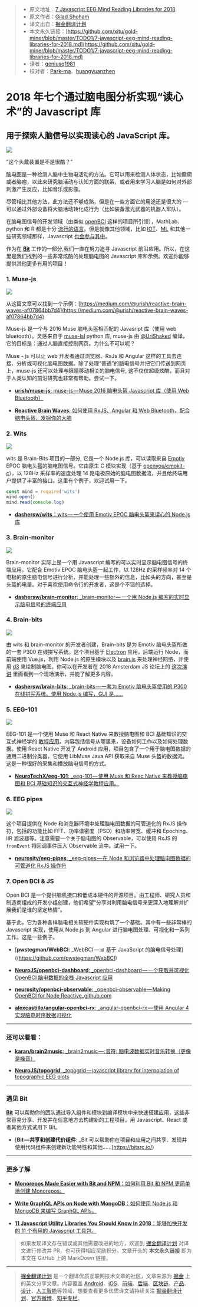 > * 原文地址：[7 Javascript EEG Mind Reading Libraries for 2018](https://blog.bitsrc.io/7-javascript-eeg-mind-reading-libraries-for-2018-9a8e28544cd7)
> * 原文作者：[Gilad Shoham](https://blog.bitsrc.io/@giladshoham?source=post_header_lockup)
> * 译文出自：[掘金翻译计划](https://github.com/xitu/gold-miner)
> * 本文永久链接：[https://github.com/xitu/gold-miner/blob/master/TODO1/7-javascript-eeg-mind-reading-libraries-for-2018.md](https://github.com/xitu/gold-miner/blob/master/TODO1/7-javascript-eeg-mind-reading-libraries-for-2018.md)
> * 译者：[geniusq1981](https://github.com/geniusq1981)
> * 校对者：[Park-ma](https://github.com/Park-ma)、[huangyuanzhen](https://github.com/huangyuanzhen)

# 2018 年七个通过脑电图分析实现“读心术”的 Javascript 库

## 用于探索人脑信号以实现读心的 JavaScript 库。

![](https://cdn-images-1.medium.com/max/1600/1*TOFxZJnsy9DPK3a3ZES05w.jpeg)

“这个头戴装置是不是很酷？”

脑电图是一种检测人脑中生物电活动的方法。它可以用来检测人体状态，比如癫痫或者脑瘤，以此来研究脑活动与认知方面的联系，或者用来学习人脑是如何对外部刺激产生反应，比如音乐或影像。

尽管相比其他方法，此方法还不够成熟，但是在一些方面它的用途还是很大的 — 可以通过外部设备将大脑活动转化成行为（比如装备激光武器的机器人军队）。

在脑电图信号的开发领域（由类似 [openBCI](http://openbci.com/) 这样的项目所引领），MathLab、python 和 R 都是十分 [流行的语言](https://www.researchgate.net/post/What_is_the_best_open_source_software_to_analyse_EEG_signals2)。但是就像其他领域，比如 [IOT](https://blog.bitsrc.io/10-javascript-iot-libraries-to-use-in-your-next-projects-bef5f9136f83)、[ML](https://blog.bitsrc.io/11-javascript-machine-learning-libraries-to-use-in-your-app-c49772cca46c) 和其他一些研究领域那样，Javascript [也会参与其中](http://www.castillo.io/blog/2016/4/25/neurojavascript/getting-your-brainwaves-to-the-browser-with-javascript)。

作为在 [**Bit**](https://bitsrc.io) 工作的一部分,我们一直在努力追寻 Javascript 前沿应用。所以，在这里是我们找到的一些非常炫酷的处理脑电图的 Javascript 库和示例。欢迎你能够提供其他更多有用的项目！

### 1. Muse-js

![](https://cdn-images-1.medium.com/max/1600/1*gN7_qSoxnCv7y2rW8WpO2g.gif)

从这篇文章可以找到一个示例：[https://medium.com/@urish/reactive-brain-waves-af07864bb7d4](https://medium.com/@urish/reactive-brain-waves-af07864bb7d4)

Muse-js 是一个与 2016 Muse 脑电头盔相匹配的 Javasript 库（使用 web bluetooth）。灵感来自于 [muse-lsl](https://github.com/alexandrebarachant/muse-lsl/blob/d2b74412585f3baa852516542a0d0853faec1b4e/muse/muse.py) python 库, muse-js 由 [@UriShaked](https://twitter.com/UriShaked) 编译，它的目标是：通过人脑直接控制网页。为什么不可以呢？

Muse - js 可以让 web 开发者通过浏览器、RxJs 和 Angular 这样的工具去连接、分析或可视化脑电图数据。除了处理“普通”的脑电信号并把它们传送到网页上，muse-js 还可以处理与眼睛移动相关的脑电信号, 这不仅仅超级炫酷，而且对于人类认知的前沿研究也非常有帮助。尝试一下。

* [**urish/muse-js**: muse-js — Muse 2016 脑电头盔 Javascript 库（使用 Web Bluetooth）](https://github.com/urish/muse-js)

* [**Reactive Brain Waves**: 如何使用 RxJS、Angular 和 Web Bluetooth，配合脑电头盔，发掘你的大脑](https://medium.com/@urish/reactive-brain-waves-af07864bb7d4)

### 2. Wits

![](https://cdn-images-1.medium.com/max/1600/1*AlCW5rzbus1jqJBDSiIkRw.gif)

wits 是 Brain-Bits 项目的一部分, 它是一个 Node.js 库，可以读取来自 [Emotiv](https://www.emotiv.com/) EPOC 脑电头盔的脑电图信号。它由原生 C 模块实现（基于 [openyou/emokit-c](https://github.com/openyou/emokit-c.git)），以 128Hz 采样率的速度处理 14 路电极原始的脑电图数据流，并且给终端用户提供了丰富的接口。这里有个例子，欢迎试用一下。

```Javascript
const mind = require('wits')
mind.open()
mind.read(console.log)
```

* [**dashersw/wits**：wits — 一个使用 Emotiv EPOC 脑电头盔来读心的 Node.js 库](https://github.com/dashersw/wits)

### 3. Brain-monitor

![](https://cdn-images-1.medium.com/max/1600/1*hDVSjp4vSjrmqt0wwvKU1Q.gif)

Brain-monitor 实际上是一个用 Javascript 编写的可以实时显示脑电图信号的终端应用。它配合 Emotiv EPOC 脑电头盔一起工作，以 128Hz 的采样频率对 14 个电极的原生脑电信号进行分析，并能处理一些额外的信息，比如头的方向，甚至是头盔的电量。对于喜欢使用命令行的开发者，这是个不错的选择。

* [**dashersw/brain-monitor**: _brain-monitor — 一个用 Node.js 编写的实时显示脑电信号的终端应用](https://github.com/dashersw/brain-monitor)

### 4. Brain-bits

![](https://cdn-images-1.medium.com/max/1600/1*6pYMJ2_4fV8iMP2_sPwTAg.gif)

由 wits 和 brain-monitor 的开发者创建，Brain-bits 是为 Emotiv 脑电头盔所做的一套 P300 在线拼写系统。这个项目基于 [Electron](https://electronjs.org) 应用，后端运行 Node，而前端使用 Vue.js，利用 Node.js 的原生模块以及 [brain.js](https://github.com/BrainJS/brain.js) 来处理神经网络，并使用 [d3](https://d3js.org) 来绘制脑电图。你可以在开发者在 2018 Amsterdam JS 论坛上的 [这次演讲](https://www.youtube.com/watch?v=_4nrh6mTt4E) 里面看到一个现场演示，并能了解更多内容。

* [**dashersw/brain-bits**: _brain-bits — 一套为 Emotiv 脑电头盔使用的 P300 在线拼写系统。使用 Node.js 编写，GUI 是……](https://github.com/dashersw/brain-bits)

### 5. EEG-101

![](https://cdn-images-1.medium.com/max/1600/1*iPMqXQS3FK1lOa3sD6oolw.png)

EEG-101 是一个使用 Muse 和 React Native 来教授脑电图和 BCI 基础知识的交互式神经学的 [教程应用](https://play.google.com/store/apps/details?id=com.eeg_project&hl=en)。内容包括信号从哪里来，设备如何工作以及如何处理数据。使用 React Native 开发了 Android 应用，项目包含了一个用于脑电图数据的通用二进制分类器，它使用 LibMuse Java API 获取来自 Muse 头盔的数据流。这是一种很好的采集和播放脑电信号的方式。

* [**NeuroTechX/eeg-101**: _eeg-101 — 使用 Muse 和 Reac Native 来教授脑电图和 BCI 基础知识的交互式神经学教程应用。](https://github.com/NeuroTechX/eeg-101)

### 6. EEG pipes

![](https://cdn-images-1.medium.com/max/1600/1*1SPDOMNKy-3ntUgiDnpeDA.png)

这个项目提供在 Node 和浏览器环境中处理脑电图数据的可管道化的 RxJS 操作符，包括的功能比如 FFT、功率谱密度（PSD）和功率带宽、缓冲和 Epoching、IIR 滤波器等。注意需要一个关于脑电图的 Observable，可以使用 RxJS 的 `fromEvent` 将回调事件压入 Observable 流中。试用一下。

* [**neurosity/eeg-pipes**: _eeg-pipes — 在 Node 和浏览器中处理脑电图数据的可管道化 RxJS 操作符](https://github.com/neurosity/eeg-pipes)

### 7. Open BCI & JS

Open BCI 是一个提供脑机接口和低成本硬件的开源项目。由工程师、研究人员和制造商组成的开发小组创建，他们希望“分享对利用脑电信号来更深入地理解并扩展我们是谁的坚定热情”。

基于此，它为各种各样脑电相关软硬件实现构筑了一个基础。其中有一些非常棒的 Javascript 实现，使用从 Node.js 到 Angular 进行脑电图处理、可视化和一系列工作。这是一些例子。

* [**pwstegman/WebBCI**: _WebBCI — :bar_chart: 基于 JavaScript 的脑电信号处理]((https://github.com/pwstegman/WebBCI)

* [**NeuroJS/openbci-dashboard**: _openbci-dashboard — 一个获取并可视化 OpenBCI 脑电数据的全栈 Javascript 应用](https://github.com/NeuroJS/openbci-dashboard)

* [**neurosity/openbci-observable**: _openbci-observable — Making OpenBCI for Node Reactive_github.com](https://github.com/neurosity/openbci-observable)

* [**alexcastillo/angular-openbci-rx**: _angular-openbci-rx — 使用 Angular 4 实现脑电时序数据可视化](https://github.com/alexcastillo/angular-openbci-rx)

* * *

### 还可以看看：

* [**karan/brain2music**: _brain2music — :音符: 脑电波数据实时音乐转换（更像是噪音）](https://github.com/karan/brain2music)

* [**NeuroJS/topogrid**: _topogrid — javascript library for interpolation of topographic EEG plots](https://github.com/NeuroJS/topogrid)

* * *

### 遇见 Bit

[**Bit**](https://bitsrc.io) 可以帮助你的团队通过导入组件和模块到编译模块中来快速搭建应用，这些非常容易分享、开发并在任意地方去构建新的工程项目。用 Javascript、React 或者其他方式试用下 Bit。

* [**Bit — 共享和创建代价组件**: _Bit 可以帮助你在项目和应用之间共享、发现并使用代码组件来创建新功能特性和其他……]https://bitsrc.io/)

* * *

### 更多了解

* [**Monorepos Made Easier with Bit and NPM**：如何利用 Bit 和 NPM 更简单地创建 Monorepos。](https://blog.bitsrc.io/monorepo-architecture-simplified-with-bit-and-npm-b1354be62870)

* [**Write GraphQL APIs on Node with MongoDB**：如何使用 Node.js 和 MongoDB 来编写 GraphQL APIs。](https://blog.bitsrc.io/write-graphql-apis-on-node-with-mongodb-f3d0084cbbb8)

* [**11 Javascript Utility Libraries You Should Know In 2018**：能够加快开发的 11 个有用的 Javascript 工具包。](https://blog.bitsrc.io/11-javascript-utility-libraries-you-should-know-in-2018-3646fb31ade)

> 如果发现译文存在错误或其他需要改进的地方，欢迎到 [掘金翻译计划](https://github.com/xitu/gold-miner) 对译文进行修改并 PR，也可获得相应奖励积分。文章开头的 **本文永久链接** 即为本文在 GitHub 上的 MarkDown 链接。


---

> [掘金翻译计划](https://github.com/xitu/gold-miner) 是一个翻译优质互联网技术文章的社区，文章来源为 [掘金](https://juejin.im) 上的英文分享文章。内容覆盖 [Android](https://github.com/xitu/gold-miner#android)、[iOS](https://github.com/xitu/gold-miner#ios)、[前端](https://github.com/xitu/gold-miner#前端)、[后端](https://github.com/xitu/gold-miner#后端)、[区块链](https://github.com/xitu/gold-miner#区块链)、[产品](https://github.com/xitu/gold-miner#产品)、[设计](https://github.com/xitu/gold-miner#设计)、[人工智能](https://github.com/xitu/gold-miner#人工智能)等领域，想要查看更多优质译文请持续关注 [掘金翻译计划](https://github.com/xitu/gold-miner)、[官方微博](http://weibo.com/juejinfanyi)、[知乎专栏](https://zhuanlan.zhihu.com/juejinfanyi)。
